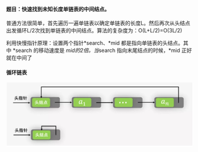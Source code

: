 #### 题目：快速找到未知长度单链表的中间结点。

普通方法很简单，首先遍历一遍单链表以确定单链表的长度L。然后再次从头结点出发循环L/2次找到单链表的中间结点。算法的复杂度为：O(L+L/2)=O(3L/2)

利用快慢指针原理：设置两个指针*search、*mid 都是指向单链表的头结点。其中 *search 的移动速度是 *mid的2倍。当*search 指向末尾结点的时候，*mid 正好就在中间了


#### 循环链表
![](./imgs/loop-linked-list.jpg)
